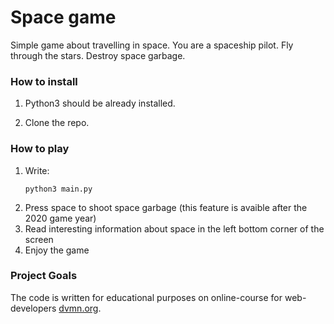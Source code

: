 # Space game
Simple game about travelling in space. You are a spaceship pilot.
Fly through the stars. Destroy space garbage.

### How to install
1) Python3 should be already installed.

2) Clone the repo. 

### How to play
1) Write: 
    ```
    python3 main.py 
    ```
2) Press space to shoot space garbage (this feature is avaible after the 2020 game year)
3) Read interesting information about space in the left bottom corner of the screen 
4) Enjoy the game

### Project Goals

The code is written for educational purposes on online-course for web-developers [dvmn.org](https://dvmn.org/).